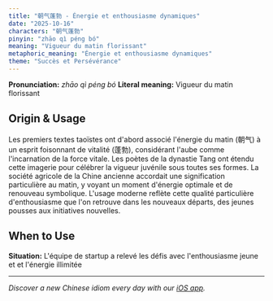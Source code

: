 ```yaml
---
title: "朝气蓬勃 - Énergie et enthousiasme dynamiques"
date: "2025-10-16"
characters: "朝气蓬勃"
pinyin: "zhāo qì péng bó"
meaning: "Vigueur du matin florissant"
metaphoric_meaning: "Énergie et enthousiasme dynamiques"
theme: "Succès et Persévérance"
---
```


**Pronunciation:** *zhāo qì péng bó*
**Literal meaning:** Vigueur du matin florissant

## Origin & Usage

Les premiers textes taoïstes ont d'abord associé l'énergie du matin (朝气) à un esprit foisonnant de vitalité (蓬勃), considérant l'aube comme l'incarnation de la force vitale. Les poètes de la dynastie Tang ont étendu cette imagerie pour célébrer la vigueur juvénile sous toutes ses formes. La société agricole de la Chine ancienne accordait une signification particulière au matin, y voyant un moment d'énergie optimale et de renouveau symbolique. L'usage moderne reflète cette qualité particulière d'enthousiasme que l'on retrouve dans les nouveaux départs, des jeunes pousses aux initiatives nouvelles.

## When to Use

**Situation:** L'équipe de startup a relevé les défis avec l'enthousiasme jeune et et l'énergie illimitée

---

*Discover a new Chinese idiom every day with our [iOS app](https://apps.apple.com/us/app/daily-chinese-idioms/id6740611324).*
